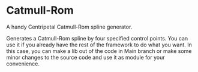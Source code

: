 # Catmull-Rom
A handy Centripetal Catmull-Rom spline generator.

Generates a Catmull-Rom spline by four specified control points.
You can use it if you already have the rest of the framework to do what 
you want. In this case, you can make a lib out of the code in Main branch 
or make some minor changes to the source code and use it as module for 
your convenience.
